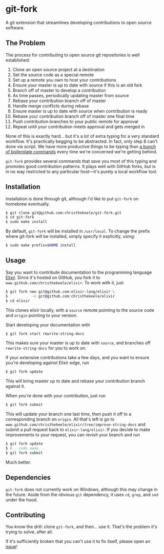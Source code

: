 git-fork
========

A git extension that streamlines developing contributions to open source software.

The Problem
-----------

The process for contributing to open source git repositories is well established:

1.  Clone an open source project at a destination
2.  Set the source code as a special remote
3.  Set up a remote you own to host your contributions
4.  Ensure your master is up to date with source if this is an old fork
5.  Branch off of master to develop a contribution
6.  As time passes, periodically updating master from source
7.  Rebase your contribution branch off of master
8.  Handle merge conflicts during rebase
9.  Ensure master is up to date with source when contribution is ready
10. Rebase your contribution branch off of master one final time
11. Push contribution branches to your public remote for approval
12. Repeat until your contribution meets approval and gets merged in

None of this is exactly hard... but it's a lot of extra typing for a very standard workflow. It's practically begging to be abstracted. In fact, only step 8 can't done via script. We have more productive things to be typing than [a bunch of boilerplate commands](SHOWDOWN.md) every time we're concerned we're getting behind.

`git-fork` provides several commands that save you most of this typing and promotes good contribution patterns. It plays well with GitHub forks, but is in no way restricted to any particular host—it's purely a local workflow tool.

Installation
------------

Installation is done through git, although I'd like to put `git-fork` on homebrew eventually.

``` bash
$ git clone git@github.com:christhekeele/git-fork.git
$ cd git-fork
$ sudo make install
```

By default, `git-fork` will be installed in `/usr/local`. To change the prefix where git-fork will be installed, simply specify it explicitly, using:

``` bash
$ sudo make prefix=$HOME install
```

Usage
-----

Say you want to contribute documentation to the programming language [Elixir](https://www.github.com/elixir-lang/elixir). Since it's hosted on GitHub, you fork it to `www.github.com/christhekeele/elixir`. To work with it, just

```bash
$ git fork new git@github.com:elixir-lang/elixir \
$           -o git@github.com:christhekeele/elixir
$ cd elixir
```

This clones elixir locally, with a `source` remote pointing to the source code and `origin` pointing to your version.

Start developing your documentation with

```bash
$ git fork start rewrite-string-docs
```

This makes sure your master is up to date with `source`, and branches off `rewrite-string-docs` for you to work on.

If your extensive contributions take a few days, and you want to ensure you're developing against Elixir edge, run

```bash
$ git fork update
```

This will bring master up to date and rebase your contribution branch against it.

When you're done with your contribution, just run

```bash
$ git fork submit
```

This will update your branch one last time, then push it off to a corresponding branch on `origin`. All that's left is go to `www.github.com/christhekeele/elixir/tree/improve-string-docs` and submit a pull request back to `elixir-lang/elixir`. If you decide to make improvements to your request, you can revisit your branch and run

```bash
$ git fork update
$ #...code away...
$ git fork submit
```

Much better.

Dependencies
------------

`git-fork` does not currently work on Windows, although this may change in the future. Aside from the obvious `git` dependency, it uses `cd`, `grep`, and `sed` under the hood.

Contributing
------------

You know the drill: clone `git-fork`, and then... use it. That's the problem it's trying to solve, after all.

If it's sufficiently broken that you can't use it to fix itself, please open an [issue](https://www.github.com/christhekeele/git-fork/issues)!

